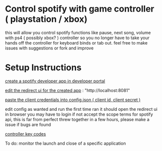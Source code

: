 # Control spotify with game controller ( playstation / xbox)

this will allow you control spotify functions like pause, next song, volume with ps4 ( possibly xbox? ) controller so you no longer have to take your hands off the controller for keyboard binds or tab out. feel free to make issues with suggestions or fork and improve


# Setup Instructions

[create a spotify developer app in developer portal](https://developer.spotify.com/dashboard/applications)

[edit the redirect ui for the created app](https://e-e.tools/screenshots/EZdebsoIV6nm3x4.png) : "http://localhost:8081"

[paste the client credentials into config.json ( client id, client secret ) ](https://e-e.tools/screenshots/fZQ9YRVXiQzZ4tf.png)

edit config as wanted and run the first time ran it should open the redirect ui in browser you may have to login if not accept the scope terms for spotify api, this is far from perfect threw together in a few hours, please make a issue if bugs are found

[controller key codes](https://raw.githubusercontent.com/hdhdhfhfirjf/control-spotify-with-game-controller/main/files/controllerKeys.json)

To do:
monitor the launch and close of a specific application
